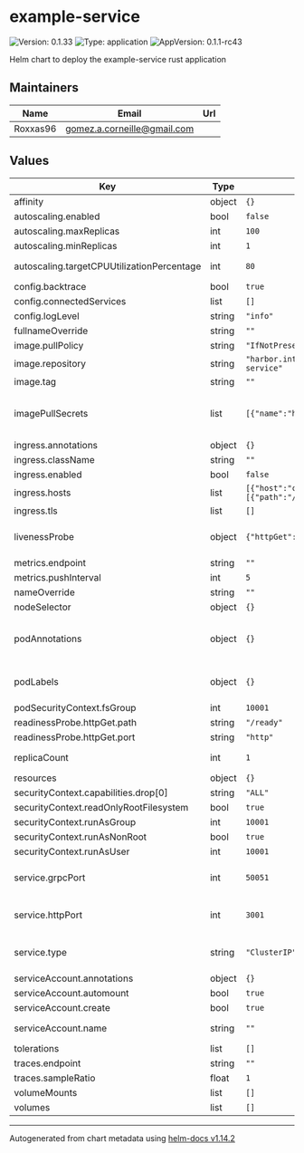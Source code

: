 # example-service

![Version: 0.1.33](https://img.shields.io/badge/Version-0.1.33-informational?style=flat-square) ![Type: application](https://img.shields.io/badge/Type-application-informational?style=flat-square) ![AppVersion: 0.1.1-rc43](https://img.shields.io/badge/AppVersion-0.1.1--rc43-informational?style=flat-square)

Helm chart to deploy the example-service rust application

## Maintainers

| Name | Email | Url |
| ---- | ------ | --- |
| Roxxas96 | <gomez.a.corneille@gmail.com> |  |

## Values

| Key | Type | Default | Description |
|-----|------|---------|-------------|
| affinity | object | `{}` |  |
| autoscaling.enabled | bool | `false` | Enable/Disable Autoscaling |
| autoscaling.maxReplicas | int | `100` | Maximum number of replicas to maintain. |
| autoscaling.minReplicas | int | `1` | Minimum number of replicas to maintain. |
| autoscaling.targetCPUUtilizationPercentage | int | `80` | Target CPU utilization percentage to scale pods. This is a value between 0 and 100. |
| config.backtrace | bool | `true` | Decide whether backtrace is displayed when failing |
| config.connectedServices | list | `[]` | Urls to connected services via gRPC |
| config.logLevel | string | `"info"` | Log level of the application |
| fullnameOverride | string | `""` |  |
| image.pullPolicy | string | `"IfNotPresent"` | This sets the pull policy for images. |
| image.repository | string | `"harbor.internal.roxxas96.net/example-app/example-service"` |  |
| image.tag | string | `""` | Overrides the image tag whose default is the chart appVersion. |
| imagePullSecrets | list | `[{"name":"harbor-credentials"}]` | This is for the secrets for pulling an image from a private repository more information can be found here: https://kubernetes.io/docs/tasks/configure-pod-container/pull-image-private-registry/ |
| ingress.annotations | object | `{}` | Annotations that will be added to the ingress resource |
| ingress.className | string | `""` | Used to select the ingress controller that will manage the ingress |
| ingress.enabled | bool | `false` | Enable/Disable Ingress |
| ingress.hosts | list | `[{"host":"chart-example.local","paths":[{"path":"/","pathType":"ImplementationSpecific"}]}]` | Hosts that will be served by the ingress |
| ingress.tls | list | `[]` | TLS configuration for the ingress |
| livenessProbe | object | `{"httpGet":{"path":"/health","port":"http"}}` | This is to set up the liveness and readiness probes more information can be found here: https://kubernetes.io/docs/tasks/configure-pod-container/configure-liveness-readiness-startup-probes/ |
| metrics.endpoint | string | `""` | Endpoint that metrics are sent to |
| metrics.pushInterval | int | `5` | Interval at which metrics are pushed to the endpoint (in seconds) |
| nameOverride | string | `""` | This is to override the chart name. |
| nodeSelector | object | `{}` |  |
| podAnnotations | object | `{}` | This is for setting Kubernetes Annotations to a Pod. For more information checkout: https://kubernetes.io/docs/concepts/overview/working-with-objects/annotations/ |
| podLabels | object | `{}` | This is for setting Kubernetes Labels to a Pod. For more information checkout: https://kubernetes.io/docs/concepts/overview/working-with-objects/labels/ |
| podSecurityContext.fsGroup | int | `10001` |  |
| readinessProbe.httpGet.path | string | `"/ready"` |  |
| readinessProbe.httpGet.port | string | `"http"` |  |
| replicaCount | int | `1` | This will set the replicaset count more information can be found here: https://kubernetes.io/docs/concepts/workloads/controllers/replicaset/ |
| resources | object | `{}` |  |
| securityContext.capabilities.drop[0] | string | `"ALL"` |  |
| securityContext.readOnlyRootFilesystem | bool | `true` |  |
| securityContext.runAsGroup | int | `10001` |  |
| securityContext.runAsNonRoot | bool | `true` |  |
| securityContext.runAsUser | int | `10001` |  |
| service.grpcPort | int | `50051` | This sets the grpc ports more information can be found here: https://kubernetes.io/docs/concepts/services-networking/service/#field-spec-ports |
| service.httpPort | int | `3001` | This sets the http ports more information can be found here: https://kubernetes.io/docs/concepts/services-networking/service/#field-spec-ports |
| service.type | string | `"ClusterIP"` | This sets the service type more information can be found here: https://kubernetes.io/docs/concepts/services-networking/service/#publishing-services-service-types |
| serviceAccount.annotations | object | `{}` | Annotations to add to the service account |
| serviceAccount.automount | bool | `true` | Automatically mount a ServiceAccount's API credentials? |
| serviceAccount.create | bool | `true` | Specifies whether a service account should be created |
| serviceAccount.name | string | `""` | The name of the service account to use. If not set and create is true, a name is generated using the fullname template |
| tolerations | list | `[]` |  |
| traces.endpoint | string | `""` | Endpoint that traces are sent to |
| traces.sampleRatio | float | `1` | Ratio of sampled traces (0.0 - 1.0) |
| volumeMounts | list | `[]` | Additional volumeMounts on the output Deployment definition. |
| volumes | list | `[]` | Additional volumes on the output Deployment definition. |

----------------------------------------------
Autogenerated from chart metadata using [helm-docs v1.14.2](https://github.com/norwoodj/helm-docs/releases/v1.14.2)
